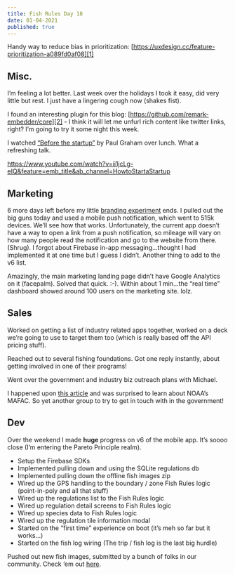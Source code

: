 ```yaml
---
title: Fish Rules Day 18
date: 01-04-2021
published: true
---
```


Handy way to reduce bias in prioritization: [https://uxdesign.cc/feature-prioritization-a089fd0af08][1]

## Misc.

I’m feeling a lot better.  Last week over the holidays I took it easy, did very little but rest.  I just have a lingering cough now (shakes fist).

I found an interesting plugin for this blog: [https://github.com/remark-embedder/core][2] - I think it will let me unfurl rich content like twitter links, right?  I’m going to try it some night this week.

I watched [“Before the startup”][3] by Paul Graham over lunch.  What a refreshing talk.

https://www.youtube.com/watch?v=ii1jcLg-eIQ&feature=emb_title&ab_channel=HowtoStartaStartup

## Marketing

6 more days left before my little [branding experiment][4] ends.  I pulled out the big guns today and used a mobile push notification, which went to 515k devices.  We’ll see how that works.  Unfortunately, the current app doesn’t have a way to open a link from a push notification, so mileage will vary on how many people read the notification and go to the website from there. (Shrug).  I forgot about Firebase in-app messaging…thought I had implemented it at one time but I guess I didn’t.  Another thing to add to the v6 list.

Amazingly, the main marketing landing page didn’t have Google Analytics on it (facepalm).  Solved that quick. :-). Within about 1 min…the “real time” dashboard showed around 100 users on the marketing site. lolz.

## Sales

Worked on getting a list of industry related apps together, worked on a deck we’re going to use to target them too (which is really based off the API pricing stuff).

Reached out to several fishing foundations.  Got one reply instantly, about getting involved in one of their programs!

Went over the government and industry biz outreach plans with Michael.

I happened upon [this article][5] and was surprised to learn about NOAA’s MAFAC. So yet another group to try to get in touch with in the government!

## Dev

Over the weekend I made **huge** progress on v6 of the mobile app.  It’s soooo close (I’m entering the Pareto Principle realm).
- Setup the Firebase SDKs
- Implemented pulling down and using the SQLite regulations db
- Implemented pulling down the offline fish images zip
- Wired up the GPS handling to the boundary / zone Fish Rules logic (point-in-poly and all that stuff)
- Wired up the regulations list to the Fish Rules logic
- Wired up regulation detail screens to Fish Rules logic
- Wired up species data to Fish Rules logic
- Wired up the regulation tile information modal
- Started on the “first time” experience on boot (it’s meh so far but it works…)
- Started on the fish log wiring (The trip / fish log is the last big hurdle)

Pushed out new fish images, submitted by a bunch of folks in our community.  Check ‘em out [here][6].

[1]:	https://uxdesign.cc/feature-prioritization-a089fd0af08
[2]:	https://github.com/remark-embedder/core
[3]:	https://www.youtube.com/watch?v=ii1jcLg-eIQ&feature=emb_title&ab_channel=HowtoStartaStartup
[4]:	https://www.bonfire.com/fish-rules-swag/
[5]:	http://www.elementalmethods.com/news/2020/5/1/noaa-fisheries-appoints-11-members-to-new-recreational-electronic-reporting-task-force
[6]:	https://app.fishrulesapp.com/